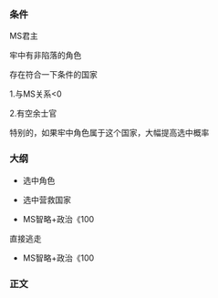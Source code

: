 ### 条件

MS君主

牢中有非陷落的角色

存在符合一下条件的国家

1.与MS关系<0

2.有空余士官

特别的，如果牢中角色属于这个国家，大幅提高选中概率

### 大纲

- 选中角色
- 选中营救国家



- MS智略+政治《100

直接逃走

- MS智略+政治《100

### 正文

